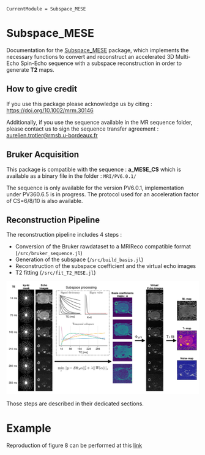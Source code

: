 ```@meta
CurrentModule = Subspace_MESE
```

# Subspace_MESE

Documentation for the [Subspace_MESE](https://github.com/CRMSB/PAPER_subspace_MESE) package, which implements the necessary functions to convert and reconstruct an accelerated 3D Multi-Echo Spin-Echo sequence with a subspace reconstruction in order to generate **T2** maps.

## How to give credit

If you use this package please acknowledge us by citing : https://doi.org/10.1002/mrm.30146

Additionally, if you use the sequence available in the MR sequence folder, please contact us to sign the sequence transfer agreement : aurelien.trotier@rmsb.u-bordeaux.fr

## Bruker Acquisition

This package is compatible with the sequence : **a\_MESE\_CS** which is available as a binary file in the folder : `MRI/PV6.0.1/`

The sequence is only available for the version PV6.0.1, implementation under PV360.6.5 is in progress.
The protocol used for an acceleration factor of CS=6/8/10 is also available.

## Reconstruction Pipeline

The reconstruction pipeline includes 4 steps :
- Conversion of the Bruker rawdataset to a MRIReco compatible format (`/src/bruker_sequence.jl`)
- Generation of the subspace (`/src/build_basis.jl`)
- Reconstruction of the subspace coefficient and the virtual echo images
- T2 fitting (`/src/fit_T2_MESE.jl`)

![Reconstruction Pipeline](./img/fig_explain.png)

Those steps are described in their dedicated sections.

# Example

Reproduction of figure 8 can be performed at this [link](https://CRMSB.github.io/PAPER_subspace_MESE/dev/generated/examples/subspace_julia_epg/)